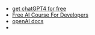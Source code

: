 - [get chatGPT4 for free](https://www.makeuseof.com/ways-access-gpt-4-free/)
- [Free AI Course For Developers](https://www.zdnet.com/article/i-took-this-free-ai-course-for-developers-in-one-weekend-and-highly-recommend-it/)
- [openAI docs](https://platform.openai.com/docs/overview)
- 